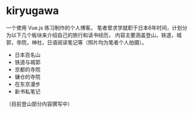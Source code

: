 # kiryugawa

一个使用 Vue.js 练习制作的个人博客。
笔者曾求学就职于日本6年时间，计划分为以下几个板块来介绍自己的旅行和读书经历，
内容主要涵盖登山，铁道，城郭，寺院，神社，日语阅读笔记等（照片均为笔者个人拍摄）。

- 日本百名山
- 铁道与城郭
- 京都的寺院
- 镰仓的寺院
- 在东京漫步
- 新书私笔记

（目前登山部分内容撰写中）
